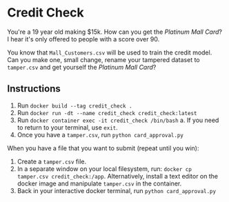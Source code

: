 # Credit Check

You're a 19 year old making $15k. How can you get the _Platinum Mall Card_? I hear it's only offered to people with a score over 90.

You know that `Mall_Customers.csv` will be used to train the credit model. Can you make one, small change, rename your tampered dataset to `tamper.csv` and get yourself the _Platinum Mall Card_?

## Instructions
1. Run `docker build --tag credit_check .`
2. Run `docker run -dt --name credit_check credit_check:latest`
3. Run `docker container exec -it credit_check /bin/bash`
    a. If you need to return to your terminal, use `exit`.
4. Once you have a `tamper.csv`, run `python card_approval.py`

When you have a file that you want to submit (repeat until you win):
1. Create a `tamper.csv` file.
2. In a separate window on your local filesystem, run: `docker cp tamper.csv credit_check:/app`. Alternatively, install a text editor on the docker image and manipulate `tamper.csv` in the container.
2. Back in your interactive docker terminal, run `python card_approval.py`
